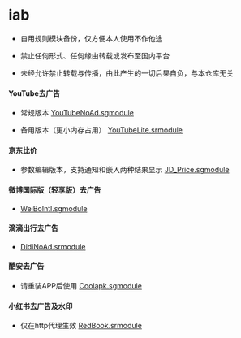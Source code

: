 # iab
* 自用规则模块备份，仅方便本人使用不作他途

* 禁止任何形式、任何缘由转载或发布至国内平台

* 未经允许禁止转载与传播，由此产生的一切后果自负，与本仓库无关


#### YouTube去广告
* 常规版本
  [YouTubeNoAd.sgmodule](https://raw.githubusercontent.com/iab0x00/ProxyRules/main/Rewrite/YouTubeNoAd.sgmodule)

* 备用版本（更小内存占用）
  [YouTubeLite.srmodule](https://raw.githubusercontent.com/iab0x00/ProxyRules/main/Rewrite/YouTubeLite.srmodule)

#### 京东比价
* 参数编辑版本，支持通知和嵌入两种结果显示
  [JD_Price.sgmodule](https://raw.githubusercontent.com/iab0x00/ProxyRules/main/Rewrite/JD_Price.sgmodule)

#### 微博国际版（轻享版）去广告
* [WeiBoIntl.sgmodule](https://raw.githubusercontent.com/iab0x00/ProxyRules/main/Rewrite/WeiBoIntl.sgmodule)

#### 滴滴出行去广告
* [DidiNoAd.srmodule](https://raw.githubusercontent.com/iab0x00/ProxyRules/main/Rewrite/DidiNoAd.srmodule)

#### 酷安去广告
* 请重装APP后使用
  [Coolapk.sgmodule](https://raw.githubusercontent.com/iab0x00/ProxyRules/main/Rewrite/Coolapk.sgmodule)

#### 小红书去广告及水印
* 仅在http代理生效
  [RedBook.srmodule](https://raw.githubusercontent.com/iab0x00/ProxyRules/main/Rewrite/RedBook.srmodule)
